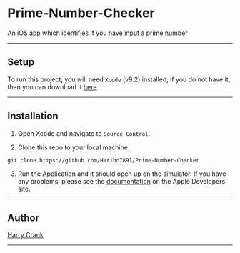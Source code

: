 # Prime-Number-Checker

An iOS app which identifies if you have input a prime number

___

## Setup

To run this project, you will need `Xcode` (v9.2) installed, if you do not have it, then you can download it [here](https://developer.apple.com/develop/).

___

## Installation

1. Open Xcode and navigate to `Source Control`.

2. Clone this repo to your local machine:

``` node
git clone https://github.com/Haribo7891/Prime-Number-Checker
```

3. Run the Application and it should open up on the simulator. If you have any problems, please see the [documentation](https://developer.apple.com/documentation/) on the Apple Developers site. 

___

## Author

[Harry Crank](https://github.com/Haribo7891 "Harry's Github Homepage")
___
